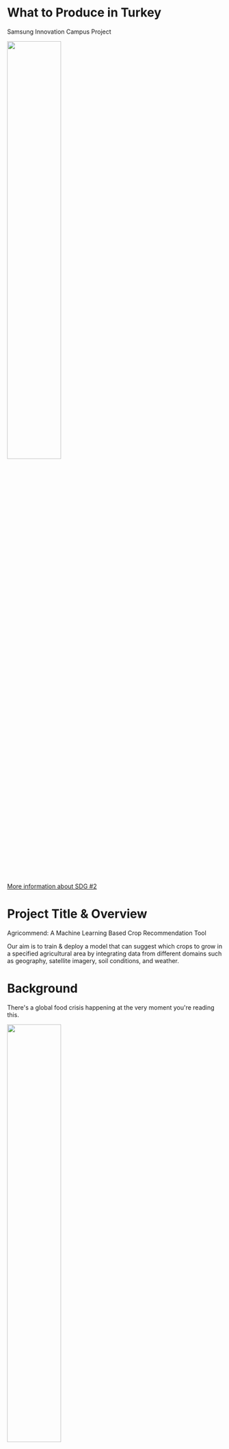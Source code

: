 # What to Produce in Turkey
 Samsung Innovation Campus Project
 
 
 <img src="https://github.com/mmiine/What-to-Produce-in-Turkey/blob/main/images/E_GIF_02.gif" width=50% height=50%>
 
 [More information about SDG #2](https://sdgs.un.org/goals/goal2)

 
# Project Title & Overview
Agricommend: A Machine Learning Based Crop Recommendation Tool

Our aim is to train & deploy a model that can suggest which crops to grow in a specified agricultural area by integrating data from different domains such as geography, satellite imagery, soil conditions, and weather.


# Background
There's a global food crisis happening at the very moment you're reading this. 


<img src="https://github.com/mmiine/What-to-Produce-in-Turkey/blob/main/images/the_economist_food_safety.jpg" width=50% height=50%>


Food insecurity, defined as "a household-level economic and social condition of limited or uncertain access to adequate food" by United States Department of Agriculture (USDA)[*](https://www.ers.usda.gov/topics/food-nutrition-assistance/food-security-in-the-u-s/definitions-of-food-security/) is a significant public health concern. According to Food and Agriculture Organization's (FAO) 2019 report, it is affecting 26.4% of the world's population[*](https://www.fao.org/policy-support/tools-and-publications/resources-details/en/c/1269368/). 

Global Network Against Food Crises (GNAFC) is a humanitarian alliance, founded by the European Union (EU), FAO, and UN World Food Programme (WFP) in 2016 to tackle the root causes of food crises and support the Sustainable Development Goal to End Hunger (SDG 2). The 2022 edition[*](http://www.fightfoodcrises.net/fileadmin/user_upload/fightfoodcrises/doc/resources/GRFC_2022_FINAl_REPORT.pdf) of annual report of GNAFC shows how dire the situation is. Here are some key takeaways from the said report:
- Around 193 million people in 53 countries or territories experienced acute food insecurity at crisis or worse levels (IPC/CH Phase 3-5) in 2021. This represents an increase of ~40 million people when compared to the already record breaking numbers of 2020.
- Over half a million people (570,000) living in Ethiopia, Madagascar, South Sudan and Yemen are experiencing the most severe phase of food insecurity Catastrophe (IPC/CH Phase 5) and requiring urgent action.
- There are 39 countries or territories are listed in all editions of the report. Among these regions, the number of people experiencing food crisis (IPC/CH Phase 3 or above) is almost doubled between years 2016 and 2021. 
- Conflicts, environmental crises, climate crises, economic crises and rising inequality are the driving factors of the rapid increase in people experiencing acute food insecurity in 2021.
- Conflicts are seem to be the biggest contributor to the food insecurity, pushing 139 million people into acute food insecurity, up from around 99 million people in 2020.



The following images, taken directly from the report, presents the situation in a more digestable way.

<img src="https://github.com/mmiine/What-to-Produce-in-Turkey/blob/main/images/tiers.png">

<img src="https://github.com/mmiine/What-to-Produce-in-Turkey/blob/main/images/pop_in_crisis.png">
 
<img src="https://github.com/mmiine/What-to-Produce-in-Turkey/blob/main/images/pop_in_catastrophe.png">
 
<img src="https://github.com/mmiine/What-to-Produce-in-Turkey/blob/main/images/ten_countries.png">

<img src="https://github.com/mmiine/What-to-Produce-in-Turkey/blob/main/images/drivers_detailed.png">

<img src="https://github.com/mmiine/What-to-Produce-in-Turkey/blob/main/images/drivers.png">
 
<img src="https://github.com/mmiine/What-to-Produce-in-Turkey/blob/main/images/2022_forecast.png">

 
A copy of the full report can be found in this repository under name **"GRFC_2022.pdf"**. We must note that this report published by GNAFC predates the Russian invasion of Ukraine, so its dire effects on global food insecurity is not present in the data yet.



# Key Objectives / Research Questions

- Can we increase agricultural efficiency by utilizing machine learning models?
- Can we help the farmers in low income areas by recommending them what crops to plant?


# Work Arrangement
Ece & Meryem: Finding Datasets

Nazif: Writing github document


# Approach To Work

1. Finding datasets with preferred features
2. Perform exploratory data analysis to see any trends in data
3. Figuring out which model / models to use
4. Implementing different models & assessing their performances



# Tentative Agenda

20-31 May 2022: Fleshing out the project with all details

June & July 2022: Implementing the algorithm and getting results

Late July 2022: Deploying the model on a webapp



# Deliverables

- An ML model trained on multi dimensional data to predict which crops to plant
- A webapp to query for results & getting crop recommendations

